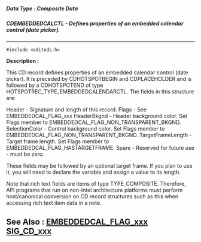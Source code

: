 ##### Data Type : Composite Data
##### CDEMBEDDEDCALCTL - Defines properties of an embedded calendar control (date picker).
---
```
#include <editods.h>
```
**Description :**

This CD record defines properties of an embedded calendar control (date 
picker).   It is preceded by CDHOTSPOTBEGIN and CDPLACEHOLDER and is followed 
by a CDHOTSPOTEND of type HOTSPOTREC_TYPE_EMBEDDEDCALENDARCTL. The fields in 
this structure are:

Header - Signature and length of this record.
Flags - See EMBEDDEDCAL_FLAG_xxx 
HeaderBkgnd - Header background color. Set Flags member to 
EMBEDDEDCAL_FLAG_NON_TRANSPARENT_BKGND.
SelectionColor - Control background color. Set Flags member to 
EMBEDDEDCAL_FLAG_NON_TRANSPARENT_BKGND.
TargetFrameLength - Target frame length. Set Flags member to 
EMBEDDEDCAL_FLAG_HASTARGETFRAME.
Spare - Reserved for future use - must be zero.

These fields may be followed by an optional target frame. If you plan to use 
it, you will need to declare the variable and assign a value to its length.

Note that rich text fields are items of type TYPE_COMPOSITE.  Therefore, API 
programs that run on non-Intel architecture platforms must perform 
host/canonical conversion on CD record structures such as this when accessing 
rich text item data in a note.

**See Also :**
[EMBEDDEDCAL_FLAG_xxx](/domino-c-api-docs/reference/Symb/EMBEDDEDCAL_FLAG_xxx)
[SIG_CD_xxx](/domino-c-api-docs/reference/Symb/SIG_CD_xxx)
---
